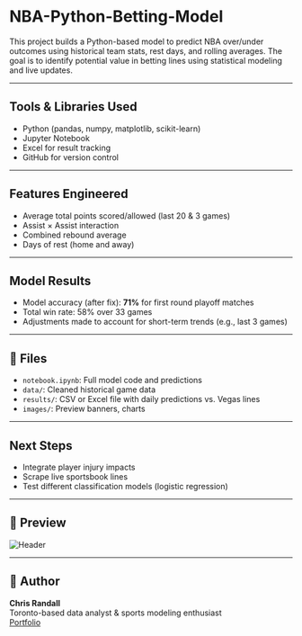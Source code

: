 # NBA-Python-Betting-Model

This project builds a Python-based model to predict NBA over/under outcomes using historical team stats, rest days, and rolling averages. The goal is to identify potential value in betting lines using statistical modeling and live updates.

---

##  Tools & Libraries Used
- Python (pandas, numpy, matplotlib, scikit-learn)
- Jupyter Notebook
- Excel for result tracking
- GitHub for version control

---

##  Features Engineered
- Average total points scored/allowed (last 20 & 3 games)
- Assist × Assist interaction
- Combined rebound average
- Days of rest (home and away)

---

##  Model Results
- Model accuracy (after fix): **71%** for first round playoff matches
- Total win rate: 58% over 33 games  
- Adjustments made to account for short-term trends (e.g., last 3 games)

---

## 📁 Files
- `notebook.ipynb`: Full model code and predictions
- `data/`: Cleaned historical game data
- `results/`: CSV or Excel file with daily predictions vs. Vegas lines
- `images/`: Preview banners, charts

---

##  Next Steps
- Integrate player injury impacts
- Scrape live sportsbook lines
- Test different classification models (logistic regression)

---

## 📸 Preview
![Header](images/NBA-Banner.png) 

---

## 🧠 Author
**Chris Randall**  
Toronto-based data analyst & sports modeling enthusiast  
[Portfolio](https://www.datascienceportfol.io/ChrisRandall)

